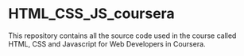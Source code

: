 # HTML_CSS_JS_coursera

This repository contains all the source code used in the course called HTML, CSS and Javascript for Web Developers in Coursera.


